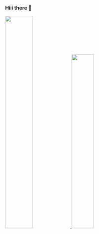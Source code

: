 ### Hiii there 👋
<a href="s">
  <img src="https://github-readme-stats.vercel.app/api?username=Knjnk&theme=tokyonight&show_icons=true" width="42%" />
</a>
<a href="s">
  <img src="https://github-readme-stats.vercel.app/api/top-langs/?username=Knjnk&exclude_repo=Knjnk.github.io&layout=compact&theme=tokyonight" width="38%"/>
</a>
<!--
**Knjnk/Knjnk** is a ✨ _special_ ✨ repository because its `README.md` (this file) appears on your GitHub profile.

Here are some ideas to get you started:

- 🔭 I’m currently working on ...
- 🌱 I’m currently learning ...
- 👯 I’m looking to collaborate on ...
- 🤔 I’m looking for help with ...
- 💬 Ask me about ...
- 📫 How to reach me: ...
- 😄 Pronouns: ...
- ⚡ Fun fact: ...
-->
